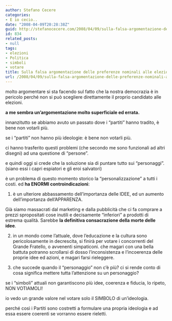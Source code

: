 ```yaml
---
author: Stefano Cecere
categories:
- E io cecio..
date: "2008-04-09T20:28:38Z"
guid: http://stefanocecere.com/2008/04/09/sulla-falsa-argomentazione-delle-preferenze-nominali-alle-elezioni/
id: 834
related_posts:
- null
tags:
- elezioni
- Politica
- simboli
- votare
title: Sulla falsa argomentazione delle preferenze nominali alle elezioni
url: /2008/04/09/sulla-falsa-argomentazione-delle-preferenze-nominali-alle-elezioni/
---
```


molto argomentare si sta facendo sul fatto che la nostra democrazia è in pericolo perché non si può scegliere direttamente il proprio candidato alle elezioni.

**a me sembra un&#8217;argomentazione molto superficiale ed errata.**

innanzitutto se abbiamo avuto un passato dove i &#8220;partiti&#8221; hanno tradito, è bene non votarli più.
  
se i &#8220;partiti&#8221; non hanno più ideologie: è bene non votarli più.

ci hanno trasferito questi problemi (che secondo me sono funzionali ad altri disegni) ad una questione di &#8220;persone&#8221;.
  
e quindi oggi si crede che la soluzione sia di puntare tutto sui &#8220;personaggi&#8221;. (siano essi i capri espiatori e gli eroi salvatori)

è un problema di questo momento storico la &#8220;personalizzazione&#8221; a tutti i costi. ed **ha ENORMI controindicazioni**:
  
1) è un ulteriore abbassamento dell&#8217;importanza delle IDEE, ed un aumento dell&#8217;importanza dell&#8217;APPARENZA.
  
Già siamo massacrati dal marketing e dalla pubblicità che ci fa comprare a prezzi spropositati cose inutili e decisamente &#8220;inferiori&#8221; a prodotti di estrema qualità. Sarebbe **la definitiva consacrazione della morte delle idee**.
  
2) in un mondo come l&#8217;attuale, dove l&#8217;educazione e la cultura sono pericolosamente in decrescita, si finirà per votare i concorrenti del Grande Fratello, o avvenenti simpaticoni. che magari con una bella battuta potranno scrollarsi di dosso l&#8217;inconsistenza e l&#8217;incoerenza delle proprie idee ed azioni, e magari farsi rieleggere.
  
3) che succede quando il &#8220;personaggio&#8221; non c&#8217;è più? ci si rende conto di cosa significa mettere tutta l&#8217;attenzione su un personaggio?

se i &#8220;simboli&#8221; attuali non garantiscono più idee, coerenza e fiducia, lo ripeto, NON VOTIAMOLI!
  
io vedo un grande valore nel votare solo il SIMBOLO di un&#8217;ideologia.
  
perché così i Partiti sono costretti a formulare una propria ideologia e ad essa essere coerenti se vorranno essere rieletti.